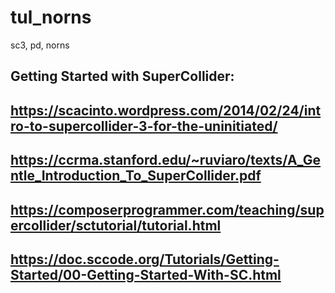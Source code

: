 # tul_norns
sc3, pd, norns
## Getting Started with SuperCollider:
## https://scacinto.wordpress.com/2014/02/24/intro-to-supercollider-3-for-the-uninitiated/
## https://ccrma.stanford.edu/~ruviaro/texts/A_Gentle_Introduction_To_SuperCollider.pdf
## https://composerprogrammer.com/teaching/supercollider/sctutorial/tutorial.html
## https://doc.sccode.org/Tutorials/Getting-Started/00-Getting-Started-With-SC.html
